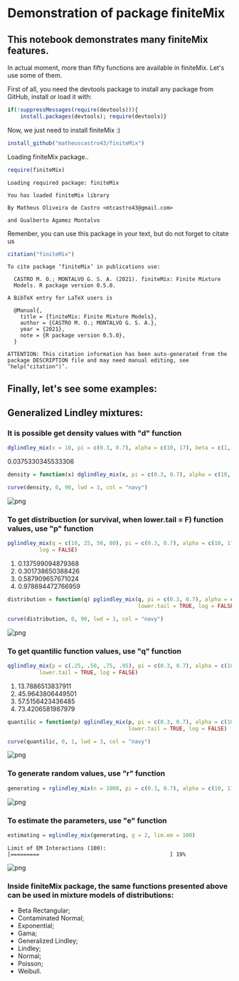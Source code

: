 # Demonstration of package finiteMix

## This notebook demonstrates many finiteMix features.

In actual moment, more than fifty functions are available in finiteMix. Let's use some of them.

First of all, you need the devtools package to install any package from GitHub, install or load it with:


```R
if(!suppressMessages(require(devtools))){
    install.packages(devtools); require(devtools)}
```

Now, we just need to install finiteMix :)


```R
install_github("matheuscastro43/finiteMix")
```

Loading finiteMix package..


```R
require(finiteMix)
```

    Loading required package: finiteMix
    
    You has loaded finiteMix library
    
    By Matheus Oliveira de Castro <mtcastro43@gmail.com>
    
    and Gualberto Agamez Montalvo
    


Remenber, you can use this package in your text, but do not forget to citate us


```R
citation("finiteMix")
```


    
    To cite package ‘finiteMix’ in publications use:
    
      CASTRO M. O.; MONTALVO G. S. A. (2021). finiteMix: Finite Mixture
      Models. R package version 0.5.0.
    
    A BibTeX entry for LaTeX users is
    
      @Manual{,
        title = {finiteMix: Finite Mixture Models},
        author = {CASTRO M. O.; MONTALVO G. S. A.},
        year = {2021},
        note = {R package version 0.5.0},
      }
    
    ATTENTION: This citation information has been auto-generated from the
    package DESCRIPTION file and may need manual editing, see
    ‘help("citation")’.



## Finally, let's see some examples:

## Generalized Lindley mixtures:

### It is possible get density values with "d" function


```R
dglindley_mix(x = 10, pi = c(0.3, 0.7), alpha = c(10, 17), beta = c(1, 3), gamma = c(2, 4), log = FALSE)
```


0.0375330345533306



```R
density = function(x) dglindley_mix(x, pi = c(0.3, 0.7), alpha = c(10, 17), beta = c(1, 3), gamma = c(2, 4), log = FALSE)

curve(density, 0, 90, lwd = 3, col = "navy")
```


    
![png](output_15_0.png)
    


### To get distribuction (or survival, when lower.tail = F) function values, use "p" function


```R
pglindley_mix(q = c(10, 25, 50, 80), pi = c(0.3, 0.7), alpha = c(10, 17), beta = c(1, 3), gamma = c(2, 4), lower.tail = TRUE,
          log = FALSE)
```



<ol class=list-inline><li>0.137599094879368</li><li>0.301738650388426</li><li>0.587909657671024</li><li>0.978694472766959</li></ol>




```R
distribution = function(q) pglindley_mix(q, pi = c(0.3, 0.7), alpha = c(10, 17), beta = c(1, 3), gamma = c(2, 4), 
                                         lower.tail = TRUE, log = FALSE)

curve(distribution, 0, 90, lwd = 3, col = "navy")
```


    
![png](output_18_0.png)
    


### To get quantilic function values, use "q" function


```R
qglindley_mix(p = c(.25, .50, .75, .95), pi = c(0.3, 0.7), alpha = c(10, 17), beta = c(1, 3), gamma = c(2, 4), 
          lower.tail = TRUE, log = FALSE)
```



<ol class=list-inline><li>13.7886513837911</li><li>45.9643806449501</li><li>57.5156423436485</li><li>73.4206581987979</li></ol>




```R
quantilic = function(p) qglindley_mix(p, pi = c(0.3, 0.7), alpha = c(10, 17), beta = c(1, 3), gamma = c(2, 4),
                                      lower.tail = TRUE, log = FALSE)

curve(quantilic, 0, 1, lwd = 3, col = "navy")
```


    
![png](output_21_0.png)
    


### To generate random values, use "r" function


```R
generating = rglindley_mix(n = 1000, pi = c(0.3, 0.7), alpha = c(10, 17), beta = c(1, 3), gamma = c(2, 4))
```


    
![png](output_23_0.png)
    


### To estimate the parameters, use "e" function


```R
estimating = eglindley_mix(generating, g = 2, lim.em = 100)
```

    Limit of EM Interactions (100): 
    [=========                                         ] 19%



    
![png](output_25_1.png)
    


### Inside finiteMix package, the same functions presented above can be used in mixture models of distributions:
* Beta Rectangular;
* Contaminated Normal;
* Exponential;
* Gama;
* Generalized Lindley;
* Lindley;
* Normal;
* Poisson;
* Weibull.
